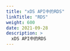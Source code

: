 ```yaml
---
title: "xDS API中的RDS"
linkTitle: "RDS"
weight: 600
date: 2021-09-28
description: >
  xDS API中的RDS
---
```


